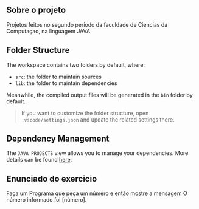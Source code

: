 ## Sobre o projeto

Projetos feitos no segundo periodo da faculdade de Ciencias da Computaçao, na linguagem JAVA

## Folder Structure

The workspace contains two folders by default, where:

- `src`: the folder to maintain sources
- `lib`: the folder to maintain dependencies

Meanwhile, the compiled output files will be generated in the `bin` folder by default.

> If you want to customize the folder structure, open `.vscode/settings.json` and update the related settings there.

## Dependency Management

The `JAVA PROJECTS` view allows you to manage your dependencies. More details can be found [here](https://github.com/microsoft/vscode-java-dependency#manage-dependencies).

## Enunciado do exercicio
Faça um Programa que peça um número e então mostre a mensagem O número informado foi [número].

